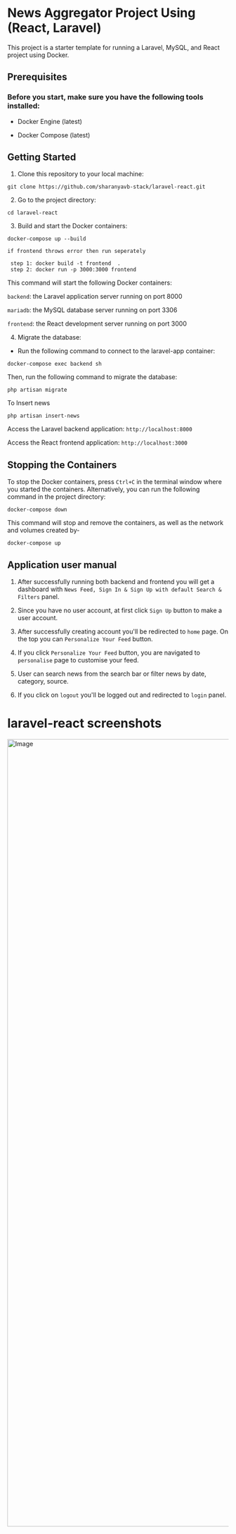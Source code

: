 # News Aggregator Project Using (React, Laravel)

This project is a starter template for running a Laravel, MySQL, and React project using Docker.

## Prerequisites

### Before you start, make sure you have the following tools installed:

-   Docker Engine (latest)

-   Docker Compose (latest)

## Getting Started

1. Clone this repository to your local machine:

```
git clone https://github.com/sharanyavb-stack/laravel-react.git
```

2. Go to the project directory:

```
cd laravel-react
```

3. Build and start the Docker containers:

```
docker-compose up --build

if frontend throws error then run seperately

 step 1: docker build -t frontend  .
 step 2: docker run -p 3000:3000 frontend

```


This command will start the following Docker containers:<br>

`backend`: the Laravel application server running on port 8000<br>

`mariadb`: the MySQL database server running on port 3306<br>

`frontend`: the React development server running on port 3000<br>

4. Migrate the database:

-   Run the following command to connect to the laravel-app container:

```
docker-compose exec backend sh
```

Then, run the following command to migrate the database:

```
php artisan migrate
```

To Insert news 

```
php artisan insert-news
```


Access the Laravel backend application: `http://localhost:8000`

Access the React frontend application: `http://localhost:3000`


## Stopping the Containers

To stop the Docker containers, press `Ctrl+C` in the terminal window where you started the containers. Alternatively, you can run the following command in the project directory:

```
docker-compose down
```

This command will stop and remove the containers, as well as the network and volumes created by-

```
docker-compose up
```


## Application user manual

1. After successfully running both backend and frontend you will get a dashboard with `News Feed, Sign In & Sign Up with default Search & Filters` panel.

2. Since you have no user account, at first click `Sign Up` button to make a user account.

3. After successfully creating account you'll be redirected to `home` page. On the top you can `Personalize Your Feed` button.

4. If you click `Personalize Your Feed` button, you are navigated to `personalise` page to customise your feed.

4. User can search news from the search bar or filter news by date, category, source.

5. If you click on `logout` you'll be logged out and redirected to `login` panel.

# laravel-react screenshots

<img width="1788" alt="Image" src="https://github.com/user-attachments/assets/7d67617e-da3f-40b1-a21f-8e720301828b" />
